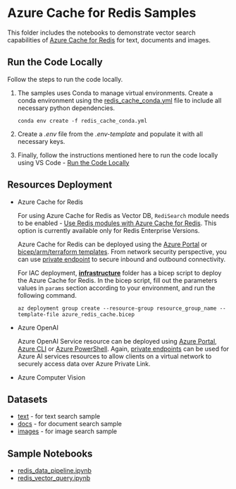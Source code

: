 # Azure Cache for Redis Samples

This folder includes the notebooks to demonstrate vector search capabilities of [Azure Cache for Redis](https://learn.microsoft.com/en-us/azure/azure-cache-for-redis/) for text, documents and images.

## Run the Code Locally

Follow the steps to run the code locally.

1. The samples uses Conda to manage virtual environments. Create a conda environment using the [redis_cache_conda.yml](./redis_cache_conda.yml) file to include all necessary python dependencies.

      `conda env create -f redis_cache_conda.yml`

2. Create a *.env* file from the *.env-template* and populate it with all necessary keys.

3. Finally, follow the instructions mentioned here to run the code locally using VS Code - [Run the Code Locally](../README.md#run-the-code-locally)

## Resources Deployment

- Azure Cache for Redis

  For using Azure Cache for Redis as Vector DB, `RediSearch` module needs to be enabled - [Use Redis modules with Azure Cache for Redis](https://learn.microsoft.com/en-us/azure/azure-cache-for-redis/cache-redis-modules). This option is currently available only for Redis Enterprise Versions.

  Azure Cache for Redis can be deployed using the [Azure Portal](https://learn.microsoft.com/en-us/azure/azure-cache-for-redis/quickstart-create-redis) or [bicep/arm/terraform templates](https://learn.microsoft.com/en-us/azure/azure-cache-for-redis/cache-redis-cache-bicep-provision). From network security perspective, you can use [private endpoint](https://learn.microsoft.com/en-us/azure/azure-cache-for-redis/cache-private-link) to secure inbound and outbound connectivity.

  For IAC deployment, **[infrastructure](./infrastructure/)** folder has a bicep script to deploy the Azure Cache for Redis. In the bicep script, fill out the parameters values in `params` section according to your environment, and run the following command.

  `az deployment group create --resource-group resource_group_name --template-file azure_redis_cache.bicep`

- Azure OpenAI
  
  Azure OpenAI Service resource can be deployed using [Azure Portal](https://learn.microsoft.com/azure/ai-services/openai/how-to/create-resource?pivots=web-portal), [Azure CLI](https://learn.microsoft.com/azure/ai-services/openai/how-to/create-resource?pivots=cli) or [Azure PowerShell](https://learn.microsoft.com/azure/ai-services/openai/how-to/create-resource?pivots=ps). Again, [private endpoints](https://learn.microsoft.com/azure/ai-services/cognitive-services-virtual-networks?context=%2Fazure%2Fai-services%2Fopenai%2Fcontext%2Fcontext&tabs=portal#use-private-endpoints) can be used for Azure AI services resources to allow clients on a virtual network to securely access data over Azure Private Link.
- Azure Computer Vision

## Datasets

- [text](../data/text/) - for text search sample
- [docs](../data/docs/) - for document search sample
- [images](../data/images/) - for image search sample

## Sample Notebooks

- [redis_data_pipeline.ipynb](./redis_data_pipeline.ipynb)
- [redis_vector_query.ipynb](./redis_vector_query.ipynb)